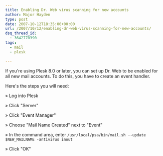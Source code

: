 ```yaml
---
title: Enabling Dr. Web virus scanning for new accounts
author: Major Hayden
type: post
date: 2007-10-12T18:35:06+00:00
url: /2007/10/12/enabling-dr-web-virus-scanning-for-new-accounts/
dsq_thread_id:
  - 3642770390
tags:
  - mail
  - plesk

---
```

If you're using Plesk 8.0 or later, you can set up Dr. Web to be enabled for all new mail accounts. To do this, you have to create an event handler.

Here's the steps you will need:

&raquo; Log into Plesk

&raquo; Click "Server"

&raquo; Click "Event Manager"

&raquo; Choose "Mail Name Created" next to "Event"

&raquo; In the command area, enter `/usr/local/psa/bin/mail.sh --update $NEW_MAILNAME -antivirus inout`

&raquo; Click "OK"
